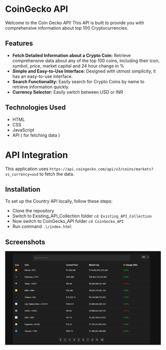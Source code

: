 # CoinGecko API
Welcome to the Coin Gecko API! This API is built to provide you with comprehensive information about top 100 Cryptocurrencies.

## Features
- **Fetch Detailed Information about a Crypto Coin:** Retrieve comprehensive data about any of the top 100 coins, including their icon, symbol, price, market capital and 24 hour change in %
- **Simple and Easy-to-Use Interface:** Designed with utmost simplicity, it has an easy-to-use interface.
- **Search Functionality:** Easily search for Crypto Coins by name to retrieve information quickly.
- **Currency Selector:** Easily switch between USD or INR

## Technologies Used
- HTML
- CSS
- JavaScript
- API ( for fetching data )

# API Integration
This application uses `https://api.coingecko.com/api/v3/coins/markets?vs_currency=usd` to fetch the data.

## Installation
To set up the Country API locally, follow these steps:

- Clone the repository
- Switch to Existing_API_Collection folder `cd Existing_API_Collection`
- Now switch to CoinGecko_API folder `cd CoinGecko_API`
- Run command `.\/index.html`

## Screenshots
![Screenshot](/Existing_API_Collection/CoinGecko_API/assets/images/CoinGecko_API.png)